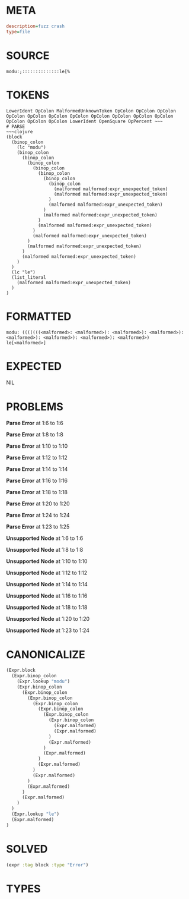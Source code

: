 # META
~~~ini
description=fuzz crash
type=file
~~~
# SOURCE
~~~roc
modu:;::::::::::::::le[%
~~~
# TOKENS
~~~text
LowerIdent OpColon MalformedUnknownToken OpColon OpColon OpColon OpColon OpColon OpColon OpColon OpColon OpColon OpColon OpColon OpColon OpColon OpColon LowerIdent OpenSquare OpPercent ~~~
# PARSE
~~~clojure
(block
  (binop_colon
    (lc "modu")
    (binop_colon
      (binop_colon
        (binop_colon
          (binop_colon
            (binop_colon
              (binop_colon
                (binop_colon
                  (malformed malformed:expr_unexpected_token)
                  (malformed malformed:expr_unexpected_token)
                )
                (malformed malformed:expr_unexpected_token)
              )
              (malformed malformed:expr_unexpected_token)
            )
            (malformed malformed:expr_unexpected_token)
          )
          (malformed malformed:expr_unexpected_token)
        )
        (malformed malformed:expr_unexpected_token)
      )
      (malformed malformed:expr_unexpected_token)
    )
  )
  (lc "le")
  (list_literal
    (malformed malformed:expr_unexpected_token)
  )
)
~~~
# FORMATTED
~~~roc
modu: (((((((<malformed>: <malformed>): <malformed>): <malformed>): <malformed>): <malformed>): <malformed>): <malformed>)
le[<malformed>]
~~~
# EXPECTED
NIL
# PROBLEMS
**Parse Error**
at 1:6 to 1:6

**Parse Error**
at 1:8 to 1:8

**Parse Error**
at 1:10 to 1:10

**Parse Error**
at 1:12 to 1:12

**Parse Error**
at 1:14 to 1:14

**Parse Error**
at 1:16 to 1:16

**Parse Error**
at 1:18 to 1:18

**Parse Error**
at 1:20 to 1:20

**Parse Error**
at 1:24 to 1:24

**Parse Error**
at 1:23 to 1:25

**Unsupported Node**
at 1:6 to 1:6

**Unsupported Node**
at 1:8 to 1:8

**Unsupported Node**
at 1:10 to 1:10

**Unsupported Node**
at 1:12 to 1:12

**Unsupported Node**
at 1:14 to 1:14

**Unsupported Node**
at 1:16 to 1:16

**Unsupported Node**
at 1:18 to 1:18

**Unsupported Node**
at 1:20 to 1:20

**Unsupported Node**
at 1:23 to 1:24

# CANONICALIZE
~~~clojure
(Expr.block
  (Expr.binop_colon
    (Expr.lookup "modu")
    (Expr.binop_colon
      (Expr.binop_colon
        (Expr.binop_colon
          (Expr.binop_colon
            (Expr.binop_colon
              (Expr.binop_colon
                (Expr.binop_colon
                  (Expr.malformed)
                  (Expr.malformed)
                )
                (Expr.malformed)
              )
              (Expr.malformed)
            )
            (Expr.malformed)
          )
          (Expr.malformed)
        )
        (Expr.malformed)
      )
      (Expr.malformed)
    )
  )
  (Expr.lookup "le")
  (Expr.malformed)
)
~~~
# SOLVED
~~~clojure
(expr :tag block :type "Error")
~~~
# TYPES
~~~roc
~~~
